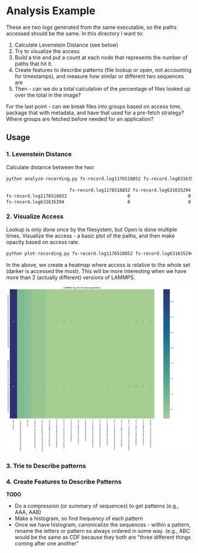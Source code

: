 # Analysis Example

These are two logs generated from the same executable, so the paths accessed should be the same. In this directory I want to:

1. Calculate Levenstein Distance (see below)
2. Try to visualize the access
3. Build a trie and put a count at each node that represents the number of paths that hit it.
4. Create features to describe patterns (file lookup or open, not accounting for timestamps), and measure how similar or different two sequences are
5. Then - can we do a total calculation of the percentage of files looked up over the total in the image?

For the last point - can we break files into groups based on access time, package that with metadata, and have that used for a pre-fetch strategy? Where groups are fetched before needed for an application?

## Usage

### 1. Levenstein Distance

Calculate distance between the two:

```bash
python analyze-recording.py fs-record.log1176518852 fs-record.log631635294
```
```console
                        fs-record.log1176518852 fs-record.log631635294
fs-record.log1176518852                       0                      0
fs-record.log631635294                        0                      0
```

### 2. Visualize Access

Lookup is only done once by the filesystem, but Open is done multiple times.
Visualize the access - a basic plot of the paths, and then make opacity based on access rate.

```bash
python plot-recording.py fs-record.log1176518852 fs-record.log631635294
```

In the above, we create a heatmap where access is relative to the whole set (darker is accessed the most).
This will be more interesting when we have more than 2 (actually different) versions of LAMMPS.

![img/LAMMPS-top-20-recorded-paths.png](img/LAMMPS-top-20-recorded-paths.png )

### 3. Trie to Describe patterns

### 4. Create Features to Describe Patterns

**TODO**

- Do a compression (or summary of sequences) to get patterns (e.g., AAA, AAB)
- Make a histogram, so find frequency of each pattern
- Once we have histogram, canonicalize the sequences - within a pattern, rename the letters or pattern so always ordered in some way. (e.g., ABC would be the same as CDF because they both are "three different things coming after one another"

